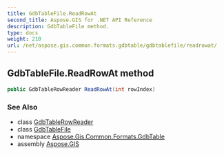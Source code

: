 ```yaml
---
title: GdbTableFile.ReadRowAt
second_title: Aspose.GIS for .NET API Reference
description: GdbTableFile method. 
type: docs
weight: 210
url: /net/aspose.gis.common.formats.gdbtable/gdbtablefile/readrowat/
---
```

## GdbTableFile.ReadRowAt method

```csharp
public GdbTableRowReader ReadRowAt(int rowIndex)
```

### See Also

* class [GdbTableRowReader](../../gdbtablerowreader/)
* class [GdbTableFile](../)
* namespace [Aspose.Gis.Common.Formats.GdbTable](../../gdbtablefile/)
* assembly [Aspose.GIS](../../../)


